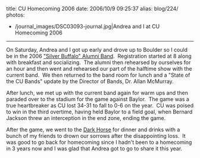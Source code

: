 title: CU Homecoming 2006
date: 2006/10/9 09:25:37
alias: blog/224/
photos:
- /journal_images/DSC03093-journal.jpg|Andrea and I at CU Homecoming 2006
---
On Saturday, Andrea and I got up early and drove up to Boulder so I could be in the 2006 ["Silver Buffalo" Alumni Band](http://www.cumarchingalumni.com/).  Registration started at 8 along with breakfast and socializing.  The alumni then rehearsed by ourselves for an hour and then went and rehearsed our part of the halftime show with the current band.  We then returned to the band room for lunch and a "State of the CU Bands" update by the Director of Bands, Dr. Allan McMurray.

After lunch, we met up with the current band again for warm ups and then paraded over to the stadium for the game against Baylor.  The game was a true heartbreaker as CU lost 34-31 to fall to 0-6 on the year.  CU was poised to win in the third overtime, having held Baylor to a field goal, when Bernard Jackson threw an interception in the end zone, ending the game.

After the game, we went to the [Dark Horse](http://www.google.com/maps?hl=en&lr=&q=dark+horse&near=Boulder,+CO&radius=0.0&latlng=40015000,-105270000,16922372803928291853&sa=X&oi=local&ct=authority) for dinner and drinks with a bunch of my friends to drown our sorrows after the disappointing loss.  It was good to go back for homecoming since I hadn't been to a homecoming in 3 years now and I was glad that Andrea got to go to share it this year.